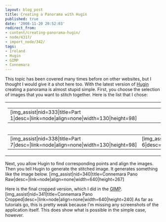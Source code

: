 ```yaml
---
layout: blog_post
title: Creating a Panorama with Hugin
published: true
date: '2008-11-20 20:52:03'
redirect_from:
- content/creating-panorama-hugin/
- node/4317/
- import_node/342/
tags:
- Ireland
- Hugin
- GIMP
- Connemara
---
```


This topic has been covered many times before on other websites, but I thought I would give it a shot here too. With the latest version of [Hugin](http://hugin.sourceforge.net/) creating a panorama is almost stupid simple. First, you choose the selection of images that you want to stitch together. Here is the list that I chose:

<table>
<colgroup>
<col width="100%" />
</colgroup>
<tbody>
<tr class="odd">
<td align="left"><table>
<tbody>
<tr class="odd">
<td align="left">[img_assist|nid=333|title=Part 1|desc=|link=node|align=none|width=130|height=98]</td>
<td align="left">[img_assist|nid=334|title=Part 2|desc=|link=node|align=none|width=130|height=98]</td>
<td align="left">[img_assist|nid=335|title=Part 3|desc=|link=node|align=none|width=130|height=98]</td>
</tr>
</tbody>
</table></td>
</tr>
<tr class="even">
<td align="left"><table>
<tbody>
<tr class="odd">
<td align="left">[img_assist|nid=338|title=Part 7|desc=|link=node|align=none|width=130|height=98]</td>
<td align="left">[img_assist|nid=339|title=Part 6|desc=|link=node|align=none|width=130|height=98]</td>
<td align="left">[img_assist|nid=337|title=Part 5|desc=|link=node|align=none|width=130|height=98]</td>
<td align="left">[img_assist|nid=336|title=Part 4|desc=|link=node|align=none|width=130|height=98]</td>
</tr>
</tbody>
</table></td>
</tr>
</tbody>
</table>

 Next, you allow Hugin to find corresponding points and align the images. Then you tell Hugin to generate the stitched image. It generates something like the image below. [img_assist|nid=340|title=Connemara Pano Raw|desc=|link=node|align=none|width=640|height=267]

Here is the final cropped version, which I did in the [GIMP](http://www.gimp.org/). [img_assist|nid=341|title=Connemara Pano Cropped|desc=|link=node|align=none|width=640|height=240] As far as tutorials go, this is pretty weak because I'm missing any screenshots of the application itself. This does show what is possible in the simple case, however.
